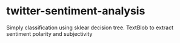# twitter-sentiment-analysis

Simply classification using sklear decision tree.
TextBlob to extract sentiment polarity and subjectivity
